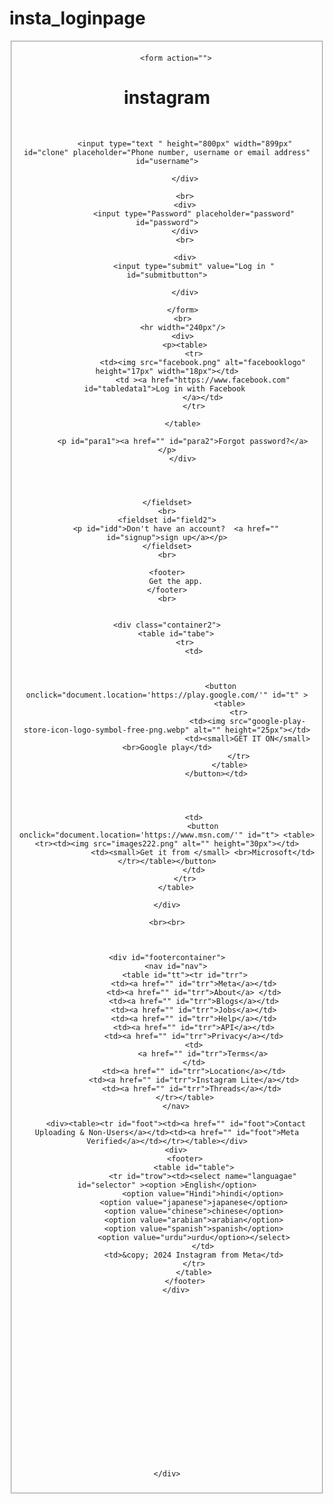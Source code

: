 # insta_loginpage
<!DOCTYPE html>
<html lang="en">
<head>
    <meta charset="UTF-8">
    <meta name="viewport" content="width=device-width, initial-scale=1.0">
    <title>Login • Instagram</title>
    <link rel="shortcut icon" href="download.jpeg">
    <link rel="stylesheet" href="instgram.css">
       
</head>
<body>
<center>
    <div id="container">    <fieldset id="field" >

        <form action="">
<h1>
    instagram
</h1><br>
            <div>

            
                
            <input type="text " height="800px" width="899px" id="clone" placeholder="Phone number, username or email address" id="username">

            </div>
        
            <br>
            <div>
                <input type="Password" placeholder="password" id="password">
            </div>
            <br>
           
            <div>
                <input type="submit" value="Log in " id="submitbutton">
             
            </div>
            
           </form>
           <br>
           <hr width="240px"/>
           <div>
            <p><table>
                <tr>
                    <td><img src="facebook.png" alt="facebooklogo" height="17px" width="18px"></td>
                    <td ><a href="https://www.facebook.com" id="tabledata1">Log in with Facebook 
                    </a></td>
                </tr>
                
           </table>

           <p id="para1"><a href="" id="para2">Forgot password?</a></p>
           </div>




    </fieldset>
    <br>
    <fieldset id="field2">
        <p id="idd">Don't have an account?  <a href="" id="signup">sign up</a></p>
    </fieldset>
    <br>

    <footer>
        Get the app.
    </footer>
    <br>
    
        
    <div class="container2">
        <table id="tabe">
            <tr>
                <td>
                    
                      
                      
                            <button onclick="document.location='https://play.google.com/'" id="t" >
                                <table>
                                    <tr>
                                        <td><img src="google-play-store-icon-logo-symbol-free-png.webp" alt="" height="25px"></td>
                                        <td><small>GET IT ON</small> <br>Google play</td>
                                    </tr>
                                </table>
                          </button></td>
                   
              
                    
                    
                <td>
                    <button onclick="document.location='https://www.msn.com/'" id="t"> <table><tr><td><img src="images222.png" alt="" height="30px"></td>
                    <td><small>Get it from </small> <br>Microsoft</td></tr></table></button>
                </td>
            </tr>
        </table>
       
    </div>

    <br><br>



    <div id="footercontainer">
        <nav id="nav">
            <table id="tt"><tr id="trr">
                <td><a href="" id="trr">Meta</a></td>
                <td><a href="" id="trr">About</a> </td>
                <td><a href="" id="trr">Blogs</a></td>
                <td><a href="" id="trr">Jobs</a></td>
                <td><a href="" id="trr">Help</a></td>
                <td><a href="" id="trr">API</a></td>
                <td><a href="" id="trr">Privacy</a></td>
                <td>
                    <a href="" id="trr">Terms</a>
                </td>
                <td><a href="" id="trr">Location</a></td>
                <td><a href="" id="trr">Instagram Lite</a></td>
               <td><a href="" id="trr">Threads</a></td>
            </tr></table>
        </nav>
    
        <div><table><tr id="foot"><td><a href="" id="foot">Contact Uploading & Non-Users</a></td><td><a href="" id="foot">Meta Verified</a></td></tr></table></div>
        <div>
            <footer>
                <table id="table">
                    <tr id="trow"><td><select name="languagae" id="selector" ><option >English</option>
                    <option value="Hindi">hindi</option>
                <option value="japanese">japanese</option>
                <option value="chinese">chinese</option>
                <option value="arabian">arabian</option>
                <option value="spanish">spanish</option>
                <option value="urdu">urdu</option></select>
                    </td>
                <td>&copy; 2024 Instagram from Meta</td>
                </tr>
                </table>
            </footer>
        </div>
        
    
        
    
      
    
    
    
    
    
    
    
    
    
    
    
    
    
    

    </div>
   




</center>

   


</body>
</html>


